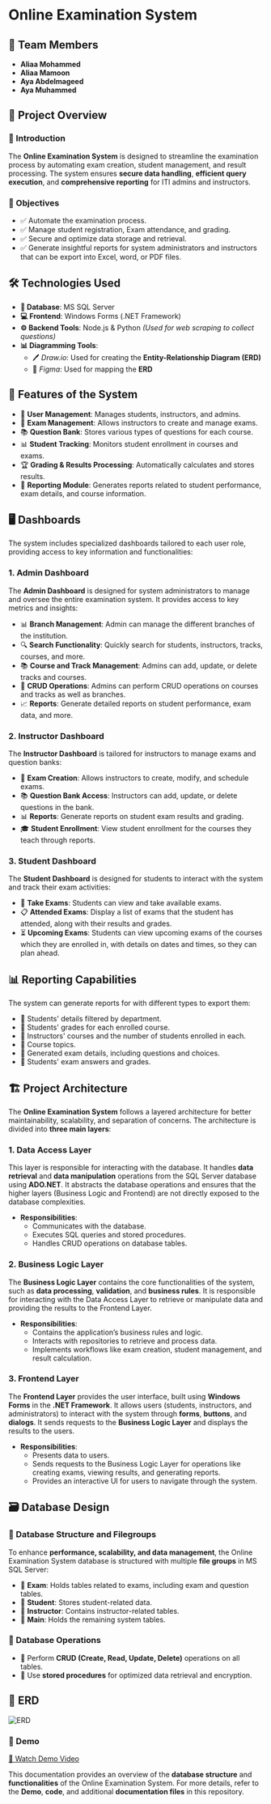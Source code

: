 ﻿# Online Examination System

## 📌 Team Members
- **Aliaa Mohammed**  
- **Aliaa Mamoon**  
- **Aya Abdelmageed**  
- **Aya Muhammed**  

## 📝 Project Overview
### 📖 Introduction
The **Online Examination System** is designed to streamline the examination process by automating exam creation, student management, and result processing. The system ensures **secure data handling**, **efficient query execution**, and **comprehensive reporting** for ITI admins and instructors.

### 🎯 Objectives
- ✅ Automate the examination process.
- ✅ Manage student registration, Exam attendance, and grading.
- ✅ Secure and optimize data storage and retrieval.
- ✅ Generate insightful reports for system administrators and instructors that can be export into Excel, word, or PDF files.

## 🛠 Technologies Used
- **📂 Database**: MS SQL Server
- **💻 Frontend**: Windows Forms (.NET Framework)
- **⚙️ Backend Tools**: Node.js & Python *(Used for web scraping to collect questions)*
- **📊 Diagramming Tools**:
  - 🖊️ *Draw.io*: Used for creating the **Entity-Relationship Diagram (ERD)**
  - 🎨 *Figma*: Used for mapping the **ERD**

## 🌟 Features of the System

- 👥 **User Management**: Manages students, instructors, and admins.
- 📜 **Exam Management**: Allows instructors to create and manage exams.
- 📚 **Question Bank**: Stores various types of questions for each course.
- 📊 **Student Tracking**: Monitors student enrollment in courses and exams.
- 🏆 **Grading & Results Processing**: Automatically calculates and stores results.
- 📑 **Reporting Module**: Generates reports related to student performance, exam details, and course information.

## 🖥️ **Dashboards**
The system includes specialized dashboards tailored to each user role, providing access to key information and functionalities:

### 1. **Admin Dashboard**
The **Admin Dashboard** is designed for system administrators to manage and oversee the entire examination system. It provides access to key metrics and insights:

- 📊 **Branch Management**: Admin can manage the different branches of the institution.
- 🔍 **Search Functionality**: Quickly search for students, instructors, tracks, courses, and more.
- 📚 **Course and Track Management**: Admins can add, update, or delete tracks and courses.
- 📝 **CRUD Operations**: Admins can perform CRUD operations on courses and tracks as well as branches.
- 📈 **Reports**: Generate detailed reports on student performance, exam data, and more.

### 2. **Instructor Dashboard**
The **Instructor Dashboard** is tailored for instructors to manage exams and question banks:

- 📝 **Exam Creation**: Allows instructors to create, modify, and schedule exams.
- 📚 **Question Bank Access**: Instructors can add, update, or delete questions in the bank.
- 📊 **Reports**: Generate reports on student exam results and grading.
- 🎓 **Student Enrollment**: View student enrollment for the courses they teach through reports.

### 3. **Student Dashboard**
The **Student Dashboard** is designed for students to interact with the system and track their exam activities:

- 📝 **Take Exams**: Students can view and take available exams.
- 📋 **Attended Exams**: Display a list of exams that the student has attended, along with their results and grades.
- ⏳ **Upcoming Exams**: Students can view upcoming exams of the courses which they are enrolled in, with details on dates and times, so they can plan ahead.

## 📊 Reporting Capabilities
The system can generate reports for with different types to export them:
- 📌 Students' details filtered by department.
- 📌 Students' grades for each enrolled course.
- 📌 Instructors' courses and the number of students enrolled in each.
- 📌 Course topics.
- 📌 Generated exam details, including questions and choices.
- 📌 Students' exam answers and grades.

## 🏗️ Project Architecture

The **Online Examination System** follows a layered architecture for better maintainability, scalability, and separation of concerns. The architecture is divided into **three main layers**:

### 1. **Data Access Layer**
This layer is responsible for interacting with the database. It handles **data retrieval** and **data manipulation** operations from the SQL Server database using **ADO.NET**. It abstracts the database operations and ensures that the higher layers (Business Logic and Frontend) are not directly exposed to the database complexities.

- **Responsibilities**:
  - Communicates with the database.
  - Executes SQL queries and stored procedures.
  - Handles CRUD operations on database tables.

### 2. **Business Logic Layer**
The **Business Logic Layer** contains the core functionalities of the system, such as **data processing**, **validation**, and **business rules**. It is responsible for interacting with the Data Access Layer to retrieve or manipulate data and providing the results to the Frontend Layer. 

- **Responsibilities**:
  - Contains the application’s business rules and logic.
  - Interacts with repositories to retrieve and process data.
  - Implements workflows like exam creation, student management, and result calculation.

### 3. **Frontend Layer**
The **Frontend Layer** provides the user interface, built using **Windows Forms** in the **.NET Framework**. It allows users (students, instructors, and administrators) to interact with the system through **forms**, **buttons**, and **dialogs**. It sends requests to the **Business Logic Layer** and displays the results to the users.

- **Responsibilities**:
  - Presents data to users.
  - Sends requests to the Business Logic Layer for operations like creating exams, viewing results, and generating reports.
  - Provides an interactive UI for users to navigate through the system.

## 🗃 Database Design
### 📁 Database Structure and Filegroups
To enhance **performance, scalability, and data management**, the Online Examination System database is structured with multiple **file groups** in MS SQL Server:
- 📂 **Exam**: Holds tables related to exams, including exam and question tables.
- 📂 **Student**: Stores student-related data.
- 📂 **Instructor**: Contains instructor-related tables.
- 📂 **Main**: Holds the remaining system tables.

### 🔄 Database Operations
- 🔹 Perform **CRUD (Create, Read, Update, Delete)** operations on all tables.
- 🔹 Use **stored procedures** for optimized data retrieval and encryption.
  
## :rocket: ERD
![ERD](https://github.com/aya-abdelmageed/OnlineExaminationSystem/blob/main/diagrams/OnlineExaminationSystem.drawio.png)


###  🎥 Demo
[🎥 Watch Demo Video](https://github.com/aya-abdelmageed/OnlineExaminationSystem/blob/main/Demo/ExaminationSystemDemo.mp4)


This documentation provides an overview of the **database structure** and **functionalities** of the Online Examination System. For more details, refer to the **Demo**, **code**, and additional **documentation files** in this repository.

